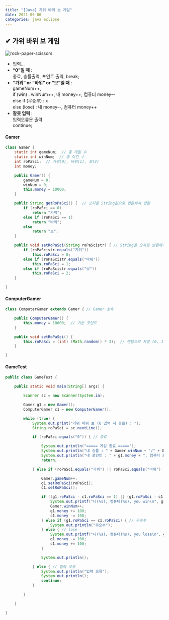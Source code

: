 ```yaml
---
title: "[Java] 가위 바위 보 게임"
date: 2021-06-06
categories: java eclipse
---
```


## ✔ 가위 바위 보 게임

![rock-paper-scissors](https://user-images.githubusercontent.com/50298349/120923882-dfe7a500-c70b-11eb-974a-2b6bd8d9cad4.jpg)
- 입력...
- **“0”일 때** :   
    종료, 승률출력, 포인트 출력, break;
- **“가위“ or “바위“ or “보“일 때** :  
    gameNum++,  
    if (win) : winNum++, 내 money++, 컴퓨터 money--  
    else if (무승부) : x  
    else (lose) : 내 money--, 컴퓨터 money++  
- **잘못 입력** :  
    입력오류문 출력  
    continue;

#### Gamer

```Java
class Gamer {
	static int gameNum;  // 총 게임 수
	static int winNum;  // 총 이긴 수
	int roPaSci;  // 가위(0), 바위(1), 보(2)
	int money;

	public Gamer() {
		gameNum = 0;
		winNum = 0;
		this.money = 10000;
	}

	public String getRoPaSci() {  // 숫자를 String값으로 변환해서 반환
		if (roPaSci == 0)
			return "가위";
		else if (roPaSci == 1)
			return "바위";
		else
			return "보";
	}

	public void setRoPaSci(String roPaScistr) { // String을 숫자로 반환해서 저장
		if (roPaScistr.equals("가위"))
			this.roPaSci = 0;
		else if (roPaScistr.equals("바위"))
			this.roPaSci = 1;
		else if (roPaScistr.equals("보"))
			this.roPaSci = 2;
	}

}
```

#### ComputerGamer

```Java
class ComputerGamer extends Gamer { // Gamer 상속

	public ComputerGamer() {
		this.money = 10000;  // 기본 포인트
	}

	public void setRoPaSci() {
		this.roPaSci = (int) (Math.random() * 3);  // 랜덤으로 저장 (0, 1, 2)
	}

}
```

#### GameTest

```Java
public class GameTest {

	public static void main(String[] args) {

		Scanner sc = new Scanner(System.in);

		Gamer g1 = new Gamer();
		ComputerGamer c1 = new ComputerGamer();

		while (true) {
			System.out.print("가위 바위 보 (0 입력 시 종료) : ");
			String roPaSci = sc.nextLine();

			if (roPaSci.equals("0")) { // 종료

				System.out.println("===== 게임 종료 =====");
				System.out.println("내 승률 : " + Gamer.winNum + "/" + Gamer.gameNum);
				System.out.println("내 포인트 : " + g1.money + ", 컴퓨터 포인트 : " + c1.money);
				return;

			} else if (roPaSci.equals("가위") || roPaSci.equals("바위") || roPaSci.equals("보")) {

				Gamer.gameNum++;
				g1.setRoPaSci(roPaSci);
				c1.setRoPaSci();

				if ((g1.roPaSci - c1.roPaSci == 1) || (g1.roPaSci - c1.roPaSci == -2)) { // win
					System.out.printf("나(%s), 컴퓨터(%s), you win\n", g1.getRoPaSci(), c1.getRoPaSci());
					Gamer.winNum++;
					g1.money += 100;
					c1.money -= 100;
				} else if (g1.roPaSci == c1.roPaSci) { // 무승부
					System.out.println("무승부");
				} else { // lose
					System.out.printf("나(%s), 컴퓨터(%s), you lose\n", g1.getRoPaSci(), c1.getRoPaSci());
					g1.money -= 100;
					c1.money += 100;
				}

				System.out.println();

			} else { // 입력 오류
				System.out.println("입력 오류");
				System.out.println();
				continue;
			}

		}

	}

}
```
